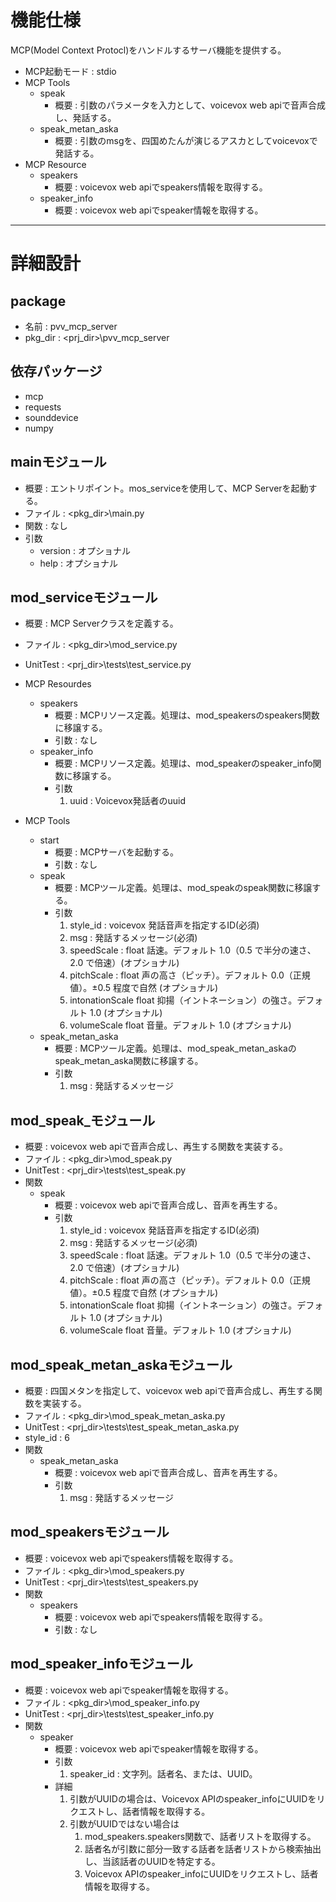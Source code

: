 
# 機能仕様
MCP(Model Context Protocl)をハンドルするサーバ機能を提供する。
- MCP起動モード : stdio
- MCP Tools
  - speak
    - 概要 : 引数のパラメータを入力として、voicevox web apiで音声合成し、発話する。
  - speak_metan_aska
    - 概要 : 引数のmsgを、四国めたんが演じるアスカとしてvoicevoxで発話する。
- MCP Resource
  - speakers
    - 概要 : voicevox web apiでspeakers情報を取得する。
  - speaker_info
    - 概要 : voicevox web apiでspeaker情報を取得する。

---

# 詳細設計
## package
- 名前 : pvv_mcp_server
- pkg_dir : <prj_dir>\pvv_mcp_server

## 依存パッケージ
- mcp
- requests
- sounddevice
- numpy

## mainモジュール
- 概要 : エントリポイント。mos_serviceを使用して、MCP Serverを起動する。
- ファイル : <pkg_dir>\main.py 
- 関数 : なし
- 引数
  - version : オプショナル
  - help : オプショナル

## mod_serviceモジュール
- 概要 : MCP Serverクラスを定義する。
- ファイル : <pkg_dir>\mod_service.py
- UnitTest : <prj_dir>\tests\test_service.py
- MCP Resourdes
  - speakers
    - 概要 : MCPリソース定義。処理は、mod_speakersのspeakers関数に移譲する。
    - 引数 : なし
  - speaker_info
    - 概要 : MCPリソース定義。処理は、mod_speakerのspeaker_info関数に移譲する。
    - 引数
      1. uuid : Voicevox発話者のuuid

- MCP Tools
  - start
    - 概要 : MCPサーバを起動する。
    - 引数 : なし
  - speak
    - 概要 : MCPツール定義。処理は、mod_speakのspeak関数に移譲する。
    - 引数
      1. style_id : voicevox 発話音声を指定するID(必須)
      2. msg : 発話するメッセージ(必須)
      3. speedScale : float 話速。デフォルト 1.0（0.5 で半分の速さ、2.0 で倍速）(オプショナル)
      4. pitchScale : float 声の高さ（ピッチ）。デフォルト 0.0（正規値）。±0.5 程度で自然 (オプショナル)
      5. intonationScale float 抑揚（イントネーション）の強さ。デフォルト 1.0 (オプショナル)
      6. volumeScale float 音量。デフォルト 1.0 (オプショナル)
  - speak_metan_aska
    - 概要 : MCPツール定義。処理は、mod_speak_metan_askaのspeak_metan_aska関数に移譲する。
    - 引数
      1. msg : 発話するメッセージ

## mod_speak_モジュール
- 概要 : voicevox web apiで音声合成し、再生する関数を実装する。
- ファイル : <pkg_dir>\mod_speak.py 
- UnitTest : <prj_dir>\tests\test_speak.py
- 関数
  - speak
    - 概要 : voicevox web apiで音声合成し、音声を再生する。
    - 引数 
      1. style_id : voicevox 発話音声を指定するID(必須)
      2. msg : 発話するメッセージ(必須)
      3. speedScale : float 話速。デフォルト 1.0（0.5 で半分の速さ、2.0 で倍速）(オプショナル)
      4. pitchScale : float 声の高さ（ピッチ）。デフォルト 0.0（正規値）。±0.5 程度で自然 (オプショナル)
      5. intonationScale float 抑揚（イントネーション）の強さ。デフォルト 1.0 (オプショナル)
      6. volumeScale float 音量。デフォルト 1.0 (オプショナル)

## mod_speak_metan_askaモジュール
- 概要 : 四国メタンを指定して、voicevox web apiで音声合成し、再生する関数を実装する。
- ファイル : <pkg_dir>\mod_speak_metan_aska.py 
- UnitTest : <prj_dir>\tests\test_speak_metan_aska.py
- style_id : 6
- 関数
  - speak_metan_aska
    - 概要 : voicevox web apiで音声合成し、音声を再生する。
    - 引数 
      1. msg : 発話するメッセージ

## mod_speakersモジュール
- 概要 : voicevox web apiでspeakers情報を取得する。
- ファイル : <pkg_dir>\mod_speakers.py 
- UnitTest : <prj_dir>\tests\test_speakers.py
- 関数
  - speakers
    - 概要 : voicevox web apiでspeakers情報を取得する。
    - 引数 : なし

## mod_speaker_infoモジュール
- 概要 : voicevox web apiでspeaker情報を取得する。
- ファイル : <pkg_dir>\mod_speaker_info.py 
- UnitTest : <prj_dir>\tests\test_speaker_info.py
- 関数
  - speaker
    - 概要 : voicevox web apiでspeaker情報を取得する。
    - 引数
      1. speaker_id : 文字列。話者名、または、UUID。
    - 詳細
      1. 引数がUUIDの場合は、Voicevox APIのspeaker_infoにUUIDをリクエストし、話者情報を取得する。
      2. 引数がUUIDではない場合は
          1. mod_speakers.speakers関数で、話者リストを取得する。
          2. 話者名が引数に部分一致する話者を話者リストから検索抽出し、当該話者のUUIDを特定する。
          3. Voicevox APIのspeaker_infoにUUIDをリクエストし、話者情報を取得する。

